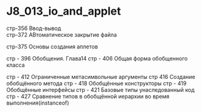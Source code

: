 # J8_013_io_and_applet

 стр-356 Ввод-вывод  
 стр-372 АВтоматическое закрытие файла

 стр-375 Основы создания аплетов
 
 стр - 396 Обобщения. Глава14
 стр - 406 Общая форма обобщенного класса
  
 стр - 412 Ограниченные метасимвольные аргументы
 стр 416 Создание обобщённого метода
 стр - 418 Обобщённые конструкторы
 стр - 419 Обобщённые интерфейсы
 стр - 421 Базовые типы унаследованный код
 стр - 427 Сравнение типов в обобщённой иерархии во время выполнения(instanceof)